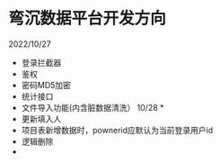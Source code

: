 # 弯沉数据平台开发方向

2022/10/27 
- 登录拦截器
- 鉴权
- 密码MD5加密
- 统计接口
- 文件导入功能(内含脏数据清洗）   10/28 *
- 更新填入人
- 项目表新增数据时，pownerid应默认为当前登录用户id
- 逻辑删除
- 
<!--stackedit_data:
eyJoaXN0b3J5IjpbLTE4ODM4MTE1NjcsMTEzMzE3OTA3OCwtOD
gwNjIyNjg3XX0=
-->